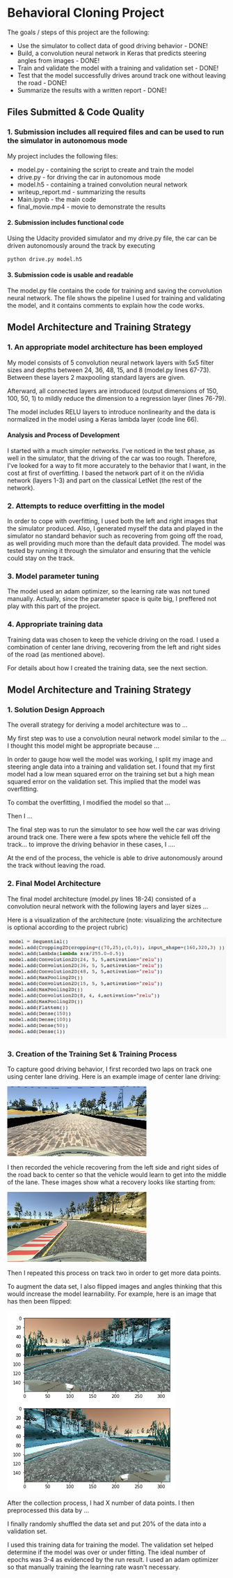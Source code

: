# Behavioral Cloning Project

The goals / steps of this project are the following:
* Use the simulator to collect data of good driving behavior - DONE!
* Build, a convolution neural network in Keras that predicts steering angles from images - DONE!
* Train and validate the model with a training and validation set - DONE!
* Test that the model successfully drives around track one without leaving the road - DONE!
* Summarize the results with a written report - DONE!

[//]: # (Image References)

[image1]: ./examples/code.png "Model Code"
[image2]: ./examples/center_2017_03_19_14_51_59_025.jpg "Center of the Lane"
[image3]: ./examples/center_2017_03_19_14_51_40_374.jpg "Recovery Image"
[image6]: ./examples/flip.png "Flipped image"

## Files Submitted & Code Quality

### 1. Submission includes all required files and can be used to run the simulator in autonomous mode

My project includes the following files:
* model.py - containing the script to create and train the model
* drive.py - for driving the car in autonomous mode
* model.h5 - containing a trained convolution neural network 
* writeup_report.md - summarizing the results
* Main.ipynb - the main code
* final_movie.mp4 - movie to demonstrate the results

#### 2. Submission includes functional code
Using the Udacity provided simulator and my drive.py file, the car can be driven autonomously around the track by executing 
```sh
python drive.py model.h5
```

#### 3. Submission code is usable and readable

The model.py file contains the code for training and saving the convolution neural network. The file shows the pipeline I used for training and validating the model, and it contains comments to explain how the code works.

## Model Architecture and Training Strategy

### 1. An appropriate model architecture has been employed

My model consists of 5 convolution neural network layers with 5x5 filter sizes and depths between 24, 36, 48, 15, and 8 (model.py lines 67-73). Between these layers 2 maxpooling standard layers are given.  

Afterward, all connected layers are introduced (output dimensions of 150, 100, 50, 1) to mildly reduce the dimension to a regression layer (lines 76-79). 

The model includes RELU layers to introduce nonlinearity and the data is normalized in the model using a Keras lambda layer (code line 66). 

#### Analysis and Process of Development
I started with a much simpler networks. I've noticed in the test phase, as well in the simulator, that the driving of the car was too rough. Therefore, I've looked for a way to fit more accurately to the behavior that I want, in the cost at first of overfitting. I based the network part of it on the nVidia network (layers 1-3) and part on the classical LetNet (the rest of the network).  

### 2. Attempts to reduce overfitting in the model

In order to cope with overfitting, I used both the left and right images that the simulator produced. Also, I generated myself the data and played in the simulator no standard behavior such as recovering from going off the road, as well providing much more than the default data provided. The model was tested by running it through the simulator and ensuring that the vehicle could stay on the track.

### 3. Model parameter tuning

The model used an adam optimizer, so the learning rate was not tuned manually. Actually, since the parameter space is quite big, I preffered not play with this part of the project. 

### 4. Appropriate training data

Training data was chosen to keep the vehicle driving on the road. I used a combination of center lane driving, recovering from the left and right sides of the road (as mentioned above).

For details about how I created the training data, see the next section. 

## Model Architecture and Training Strategy

### 1. Solution Design Approach

The overall strategy for deriving a model architecture was to ...

My first step was to use a convolution neural network model similar to the ... I thought this model might be appropriate because ...

In order to gauge how well the model was working, I split my image and steering angle data into a training and validation set. I found that my first model had a low mean squared error on the training set but a high mean squared error on the validation set. This implied that the model was overfitting. 

To combat the overfitting, I modified the model so that ...

Then I ... 

The final step was to run the simulator to see how well the car was driving around track one. There were a few spots where the vehicle fell off the track... to improve the driving behavior in these cases, I ....

At the end of the process, the vehicle is able to drive autonomously around the track without leaving the road.

### 2. Final Model Architecture

The final model architecture (model.py lines 18-24) consisted of a convolution neural network with the following layers and layer sizes ...

Here is a visualization of the architecture (note: visualizing the architecture is optional according to the project rubric)

![alt text][image1]

### 3. Creation of the Training Set & Training Process

To capture good driving behavior, I first recorded two laps on track one using center lane driving. Here is an example image of center lane driving:

![alt text][image2]

I then recorded the vehicle recovering from the left side and right sides of the road back to center so that the vehicle would learn to get into the middle of the lane. These images show what a recovery looks like starting from:

![alt text][image3]

Then I repeated this process on track two in order to get more data points.

To augment the data set, I also flipped images and angles thinking that this would increase the model learnability. For example, here is an image that has then been flipped:

![alt text][image6]

After the collection process, I had X number of data points. I then preprocessed this data by ...

I finally randomly shuffled the data set and put 20% of the data into a validation set. 

I used this training data for training the model. The validation set helped determine if the model was over or under fitting. The ideal number of epochs was 3-4 as evidenced by the run result. I used an adam optimizer so that manually training the learning rate wasn't necessary.
